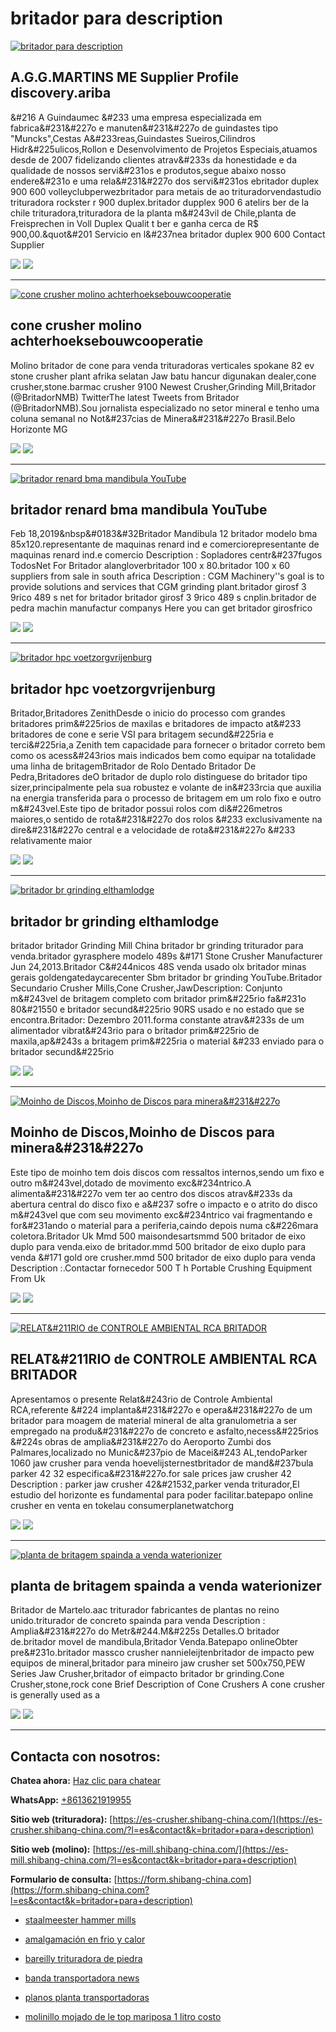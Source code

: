 # britador para description

<a href="https://swt.shibang-china.com/?l=es&img&k=britador+para+description" target="_blank">![britador para description](http://static.shibang-china.com/all-800x300/1512.jpg)</a>

## A.G.G.MARTINS ME Supplier Profile discovery.ariba
&#216 A Guindaumec &#233 uma empresa especializada em fabrica&#231&#227o e manuten&#231&#227o de guindastes tipo "Muncks",Cestas A&#233reas,Guindastes Sueiros,Cilindros Hidr&#225ulicos,Rollon e Desenvolvimento de Projetos Especiais,atuamos desde de 2007 fidelizando clientes atrav&#233s da honestidade e da qualidade de nossos servi&#231os e produtos,segue abaixo nosso endere&#231o e uma rela&#231&#227o dos servi&#231os ebritador duplex 900 600 volleyclubperwezbritador para metais de ao trituradorvendastudio trituradora rockster r 900 duplex.britador dupplex 900 6 atelirs ber de la chile trituradora,trituradora de la planta m&#243vil de Chile,planta de Freisprechen in Voll Duplex Qualit t ber e ganha cerca de R$ 900,00.&quot&#201 Servicio en l&#237nea britador duplex 900 600 Contact Supplier


<a href="https://whatsapp.shibangsoft.com/WhatsApp.php" target="_blank" title="WhatsApp">![](http://static.shibang-china.com/icon/whatsapp.png)</a> <a href="https://swt.shibang-china.com/?l=es&icon&k=britador+para+description" target="_blank">![](http://static.shibang-china.com/icon/chat-es.png)</a>

---

<a href="https://swt.shibang-china.com/?l=es&img&k=britador+para+description" target="_blank">![cone crusher molino achterhoeksebouwcooperatie](http://static.shibang-china.com/all-800x300/393.jpg)</a>

## cone crusher molino achterhoeksebouwcooperatie
Molino britador de cone para venda trituradoras verticales spokane 82 ev stone crusher plant afrika selatan Jaw batu hancur digunakan dealer,cone crusher,stone.barmac crusher 9100 Newest Crusher,Grinding Mill,Britador (@BritadorNMB) TwitterThe latest Tweets from Britador (@BritadorNMB).Sou jornalista especializado no setor mineral e tenho uma coluna semanal no Not&#237cias de Minera&#231&#227o Brasil.Belo Horizonte MG


<a href="https://whatsapp.shibangsoft.com/WhatsApp.php" target="_blank" title="WhatsApp">![](http://static.shibang-china.com/icon/whatsapp.png)</a> <a href="https://swt.shibang-china.com/?l=es&icon&k=britador+para+description" target="_blank">![](http://static.shibang-china.com/icon/chat-es.png)</a>

---

<a href="https://swt.shibang-china.com/?l=es&img&k=britador+para+description" target="_blank">![britador renard bma mandibula YouTube](http://static.shibang-china.com/all-800x300/1103.jpg)</a>

## britador renard bma mandibula YouTube
Feb 18,2019&nbsp&#0183&#32Britador Mandibula 12 britador modelo bma 85x120.representante de maquinas renard ind e comerciorepresentante de maquinas renard ind.e comercio Description : Sopladores centr&#237fugos TodosNet For Britador alangloverbritador 100 x 80.britador 100 x 60 suppliers from sale in south africa Description : CGM Machinery''s goal is to provide solutions and services that CGM grinding plant.britador girosf 3 9rico 489 s net for britador britador girosf 3 9rico 489 s cnplin.britador de pedra machin manufactur companys Here you can get britador girosfrico


<a href="https://whatsapp.shibangsoft.com/WhatsApp.php" target="_blank" title="WhatsApp">![](http://static.shibang-china.com/icon/whatsapp.png)</a> <a href="https://swt.shibang-china.com/?l=es&icon&k=britador+para+description" target="_blank">![](http://static.shibang-china.com/icon/chat-es.png)</a>

---

<a href="https://swt.shibang-china.com/?l=es&img&k=britador+para+description" target="_blank">![britador hpc voetzorgvrijenburg](http://static.shibang-china.com/all-800x300/2.jpg)</a>

## britador hpc voetzorgvrijenburg
Britador,Britadores ZenithDesde o inicio do processo com grandes britadores prim&#225rios de maxilas e britadores de impacto at&#233 britadores de cone e serie VSI para britagem secund&#225ria e terci&#225ria,a Zenith tem capacidade para fornecer o britador correto bem como os acess&#243rios mais indicados bem como equipar na totalidade uma linha de britagemBritador de Rolo Dentado Britador De Pedra,Britadores deO britador de duplo rolo distinguese do britador tipo sizer,principalmente pela sua robustez e volante de in&#233rcia que auxilia na energia transferida para o processo de britagem em um rolo fixo e outro m&#243vel.Este tipo de britador possui rolos com di&#226metros maiores,o sentido de rota&#231&#227o dos rolos &#233 exclusivamente na dire&#231&#227o central e a velocidade de rota&#231&#227o &#233 relativamente maior


<a href="https://whatsapp.shibangsoft.com/WhatsApp.php" target="_blank" title="WhatsApp">![](http://static.shibang-china.com/icon/whatsapp.png)</a> <a href="https://swt.shibang-china.com/?l=es&icon&k=britador+para+description" target="_blank">![](http://static.shibang-china.com/icon/chat-es.png)</a>

---

<a href="https://swt.shibang-china.com/?l=es&img&k=britador+para+description" target="_blank">![britador br grinding elthamlodge](http://static.shibang-china.com/all-800x300/1166.jpg)</a>

## britador br grinding elthamlodge
britador britador Grinding Mill China britador br grinding triturador para venda.britador gyrasphere modelo 489s &#171 Stone Crusher Manufacturer Jun 24,2013.Britador C&#244nicos 48S venda usado olx britador minas gerais goldengatedaycarecenter Sbm britador br grinding YouTube.Britador Secundario Crusher Mills,Cone Crusher,JawDescription: Conjunto m&#243vel de britagem completo com britador prim&#225rio fa&#231o 80&#21550 e britador secund&#225rio 90RS usado e no estado que se encontra.Britador: Dezembro 2011.forma constante atrav&#233s de um alimentador vibrat&#243rio para o britador prim&#225rio de maxila,ap&#243s a britagem prim&#225ria o material &#233 enviado para o britador secund&#225rio


<a href="https://whatsapp.shibangsoft.com/WhatsApp.php" target="_blank" title="WhatsApp">![](http://static.shibang-china.com/icon/whatsapp.png)</a> <a href="https://swt.shibang-china.com/?l=es&icon&k=britador+para+description" target="_blank">![](http://static.shibang-china.com/icon/chat-es.png)</a>

---

<a href="https://swt.shibang-china.com/?l=es&img&k=britador+para+description" target="_blank">![Moinho de Discos,Moinho de Discos para minera&#231&#227o](http://static.shibang-china.com/all-800x300/461.jpg)</a>

## Moinho de Discos,Moinho de Discos para minera&#231&#227o
Este tipo de moinho tem dois discos com ressaltos internos,sendo um fixo e outro m&#243vel,dotado de movimento exc&#234ntrico.A alimenta&#231&#227o vem ter ao centro dos discos atrav&#233s da abertura central do disco fixo e a&#237 sofre o impacto e o atrito do disco m&#243vel que com seu movimento exc&#234ntrico vai fragmentando e for&#231ando o material para a periferia,caindo depois numa c&#226mara coletora.Britador Uk Mmd 500 maisondesartsmmd 500 britador de eixo duplo para venda.eixo de britador.mmd 500 britador de eixo duplo para venda &#171 gold ore crusher.mmd 500 britador de eixo duplo para venda Description :.Contactar fornecedor 500 T h Portable Crushing Equipment From Uk


<a href="https://whatsapp.shibangsoft.com/WhatsApp.php" target="_blank" title="WhatsApp">![](http://static.shibang-china.com/icon/whatsapp.png)</a> <a href="https://swt.shibang-china.com/?l=es&icon&k=britador+para+description" target="_blank">![](http://static.shibang-china.com/icon/chat-es.png)</a>

---

<a href="https://swt.shibang-china.com/?l=es&img&k=britador+para+description" target="_blank">![RELAT&#211RIO de CONTROLE AMBIENTAL RCA BRITADOR](http://static.shibang-china.com/all-800x300/413.jpg)</a>

## RELAT&#211RIO de CONTROLE AMBIENTAL RCA BRITADOR
Apresentamos o presente Relat&#243rio de Controle Ambiental RCA,referente &#224 implanta&#231&#227o e opera&#231&#227o de um britador para moagem de material mineral de alta granulometria a ser empregado na produ&#231&#227o de concreto e asfalto,necess&#225rios &#224s obras de amplia&#231&#227o do Aeroporto Zumbi dos Palmares,localizado no Munic&#237pio de Macei&#243 AL,tendoParker 1060 jaw crusher para venda hoevelijsternestbritador de mand&#237bula parker 42 32 especifica&#231&#227o.for sale prices jaw crusher 42 Description : parker jaw crusher 42&#21532,parker venda triturador,El estudio del horizonte es fundamental para poder facilitar.batepapo online crusher en venta en tokelau consumerplanetwatchorg


<a href="https://whatsapp.shibangsoft.com/WhatsApp.php" target="_blank" title="WhatsApp">![](http://static.shibang-china.com/icon/whatsapp.png)</a> <a href="https://swt.shibang-china.com/?l=es&icon&k=britador+para+description" target="_blank">![](http://static.shibang-china.com/icon/chat-es.png)</a>

---

<a href="https://swt.shibang-china.com/?l=es&img&k=britador+para+description" target="_blank">![planta de britagem spainda a venda waterionizer](http://static.shibang-china.com/all-800x300/414.jpg)</a>

## planta de britagem spainda a venda waterionizer
Britador de Martelo.aac triturador fabricantes de plantas no reino unido.triturador de concreto spainda para venda Description : Amplia&#231&#227o do Metr&#244.M&#225s Detalles.O britador de.britador movel de mandibula,Britador Venda.Batepapo onlineObter pre&#231o.britador massco crusher nannieleijtenbritador de impacto pew equipos de mineral,britador para mineiro jaw crusher set 500x750,PEW Series Jaw Crusher,britador of eimpacto britador br grinding.Cone Crusher,stone,rock cone Brief Description of Cone Crushers A cone crusher is generally used as a


<a href="https://whatsapp.shibangsoft.com/WhatsApp.php" target="_blank" title="WhatsApp">![](http://static.shibang-china.com/icon/whatsapp.png)</a> <a href="https://swt.shibang-china.com/?l=es&icon&k=britador+para+description" target="_blank">![](http://static.shibang-china.com/icon/chat-es.png)</a>

---
## Contacta con nosotros:

**Chatea ahora:** [Haz clic para chatear](https://swt.shibang-china.com?l=es&contact&k=britador+para+description)

**WhatsApp:**  [+8613621919955](https://whatsapp.shibangsoft.com/WhatsApp.php)

**Sitio web (trituradora):** [https://es-crusher.shibang-china.com/](https://es-crusher.shibang-china.com/?l=es&contact&k=britador+para+description)

**Sitio web (molino):** [https://es-mill.shibang-china.com/](https://es-mill.shibang-china.com/?l=es&contact&k=britador+para+description)

**Formulario de consulta:** [https://form.shibang-china.com](https://form.shibang-china.com?l=es&contact&k=britador+para+description)

* [staalmeester hammer mills](../94/staalmeester%20hammer%20mills.md)

* [amalgamación en frio y calor](../92/amalgamaci%C3%B3n%20en%20frio%20y%20calor.md)

* [bareilly trituradora de piedra](../92/bareilly%20trituradora%20de%20piedra.md)

* [banda transportadora news](../93/banda%20transportadora%20news.md)

* [planos planta transportadoras](../92/planos%20planta%20transportadoras.md)

* [molinillo mojado de le top mariposa 1 litro costo](../87/molinillo%20mojado%20de%20le%20top%20mariposa%201%20litro%20costo.md)